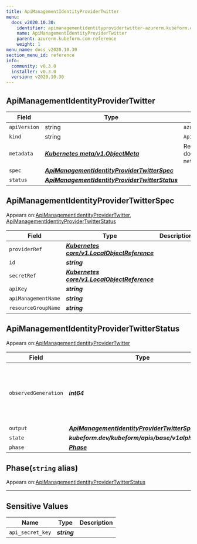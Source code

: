 ```yaml
---
title: ApiManagementIdentityProviderTwitter
menu:
  docs_v2020.10.30:
    identifier: apimanagementidentityprovidertwitter-azurerm.kubeform.com
    name: ApiManagementIdentityProviderTwitter
    parent: azurerm.kubeform.com-reference
    weight: 1
menu_name: docs_v2020.10.30
section_menu_id: reference
info:
  community: v0.3.0
  installer: v0.3.0
  version: v2020.10.30
---
```


## ApiManagementIdentityProviderTwitter
| Field | Type | Description |
| ------ | ----- | ----------- |
| `apiVersion` | string | `azurerm.kubeform.com/v1alpha1` |
|    `kind` | string | `ApiManagementIdentityProviderTwitter` |
| `metadata` | ***[Kubernetes meta/v1.ObjectMeta](https://v1-18.docs.kubernetes.io/docs/reference/generated/kubernetes-api/v1.18/#objectmeta-v1-meta)***|Refer to the Kubernetes API documentation for the fields of the `metadata` field.|
| `spec` | ***[ApiManagementIdentityProviderTwitterSpec](#apimanagementidentityprovidertwitterspec)***||
| `status` | ***[ApiManagementIdentityProviderTwitterStatus](#apimanagementidentityprovidertwitterstatus)***||
## ApiManagementIdentityProviderTwitterSpec

Appears on:[ApiManagementIdentityProviderTwitter](#apimanagementidentityprovidertwitter), [ApiManagementIdentityProviderTwitterStatus](#apimanagementidentityprovidertwitterstatus)

| Field | Type | Description |
| ------ | ----- | ----------- |
| `providerRef` | ***[Kubernetes core/v1.LocalObjectReference](https://v1-18.docs.kubernetes.io/docs/reference/generated/kubernetes-api/v1.18/#localobjectreference-v1-core)***||
| `id` | ***string***||
| `secretRef` | ***[Kubernetes core/v1.LocalObjectReference](https://v1-18.docs.kubernetes.io/docs/reference/generated/kubernetes-api/v1.18/#localobjectreference-v1-core)***||
| `apiKey` | ***string***||
| `apiManagementName` | ***string***||
| `resourceGroupName` | ***string***||
## ApiManagementIdentityProviderTwitterStatus

Appears on:[ApiManagementIdentityProviderTwitter](#apimanagementidentityprovidertwitter)

| Field | Type | Description |
| ------ | ----- | ----------- |
| `observedGeneration` | ***int64***| ***(Optional)*** Resource generation, which is updated on mutation by the API Server.|
| `output` | ***[ApiManagementIdentityProviderTwitterSpec](#apimanagementidentityprovidertwitterspec)***| ***(Optional)*** |
| `state` | ***kubeform.dev/kubeform/apis/base/v1alpha1.State***| ***(Optional)*** |
| `phase` | ***[Phase](#phase)***| ***(Optional)*** |
## Phase(`string` alias)

Appears on:[ApiManagementIdentityProviderTwitterStatus](#apimanagementidentityprovidertwitterstatus)

---
## Sensitive Values
| Name | Type | Description |
|------|------|-------------|
| `api_secret_key` | ***string*** ||
